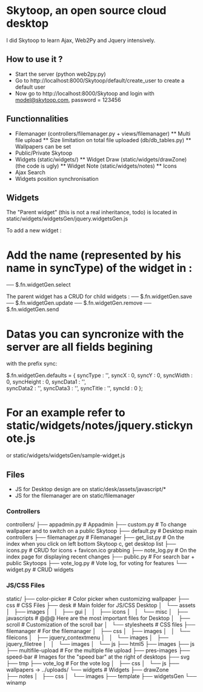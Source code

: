 
Skytoop, an open source cloud desktop
====================================

I did Skytoop to learn Ajax, Web2Py and Jquery intensively.

How to use it ? 
---------------

* Start the server (python web2py.py)
* Go to http://localhost:8000/Skytoop/default/create_user to create a default user
* Now go to http://localhost:8000/Skytoop and login with model@skytoop.com, password = 123456

Functionnalities
----------------

* Filemanager (controllers/filemanager.py + views/filemanager)
** Multi file upload 
** Size limitation on total file uploaded (db/db_tables.py)
** Wallpapers can be set
* Public/Private Skytoop
* Widgets (static/widgets/)
** Widget Draw (static/widgets/drawZone) (the code is ugly)
** Widget Note (static/widgets/notes)
** Icons
* Ajax Search
* Widgets position synchronisation

Widgets
-------

The "Parent widget" (this is not a real inheritance, todo) is 
located in static/widgets/widgetsGen/jquery.widgetsGen.js

To add a new widget :

# Add the name (represented by his name in syncType) of the widget in :

── $.fn.widgetGen.select

The parent widget has a CRUD for child widgets :
── $.fn.widgetGen.save
── $.fn.widgetGen.update
── $.fn.widgetGen.remove
── $.fn.widgetGen.send

# Datas you can syncronize with the server are all fields begining 
with the prefix sync:

$.fn.widgetGen.defaults = {
	syncType	: '',
	syncX		: 0,
	syncY		: 0,
	syncWidth	: 0,
	syncHeight	: 0,
	syncData1	: '',	 
	syncData2	: '',
	syncData3	: '',
	syncTitle	: '',
	syncId		: 0
    };

# For an example refer to static/widgets/notes/jquery.stickynote.js 
or static/widgets/widgetsGen/sample-widget.js

Files
-----

* JS for Desktop design are on static/desk/assets/javascript/*
* JS for the filemanager are on static/filemanager

### Controllers

controllers/
├── appadmin.py       # Appadmin
├── custom.py         # To change wallpaper and to switch on a public Skytoop
├── default.py        # Desktop main controllers
├── filemanager.py    # Filemanager
├── get_list.py       # On the index when you click on left bottom Skytoop c, get desktop list
├── icons.py          # CRUD for icons + favicon.ico grabbing
├── note_log.py       # On the index page for displaying recent changes
├── public.py	      # For search bar + public Skytoops 
├── vote_log.py	      # Vote log, for voting for features
└── widget.py         # CRUD widgets

### JS/CSS Files

static/
├── color-picker           # Color picker when customizing wallpaper
├── css			   # CSS Files
├── desk		   # Main folder for JS/CSS Desktop
│   └── assets
│       ├── images
│       │   ├── gui
│       │   ├── icons
│       │   └── misc
│       ├── javascripts    # @@@ Here are the most important files for Desktop
│       ├── scroll	   # Customization of the scroll bar
│       └── stylesheets	   # CSS files
├── filemanager		   # For the filemanager
│   ├── css
│   ├── images
│   │   └── fileicons
│   ├── jquery_contextmenu
│   │   └── images
│   ├── jquery_filetree
│   │   └── images
│   └── js
├── html5
├── images
├── js
├── multifile-upload	  # For the multiple file upload
├── pres-images
├── speed-bar		  # Images for the "speed bar" at the right of desktops
├── svg
├── tmp
├── vote_log		  # For the vote log
│   ├── css
│   └── js
├── wallpapers -> ../uploads/
└── widgets		  # Widgets
    ├── drawZone	  
    ├── notes
    │   ├── css
    │   └── images
    ├── template
    ├── widgetsGen
    └── winamp


